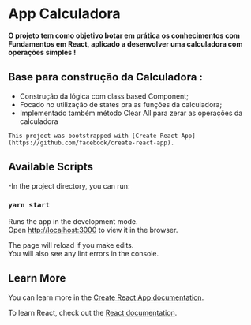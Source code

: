 # App Calculadora 

**O projeto tem como objetivo botar em prática os conhecimentos com Fundamentos em React, aplicado a desenvolver uma calculadora com operações simples !**

## Base para construção da Calculadora :

 - Construção da lógica com class based Component;
 - Focado no utilização de states pra as funções da calculadora;
 - Implementado também método Clear All para zerar as operações da calculadora


`This project was bootstrapped with [Create React App](https://github.com/facebook/create-react-app).`

## Available Scripts
-In the project directory, you can run:

### `yarn start`

Runs the app in the development mode.<br />
Open [http://localhost:3000](http://localhost:3000) to view it in the browser.

The page will reload if you make edits.<br />
You will also see any lint errors in the console.


## Learn More

You can learn more in the [Create React App documentation](https://facebook.github.io/create-react-app/docs/getting-started).

To learn React, check out the [React documentation](https://reactjs.org/).